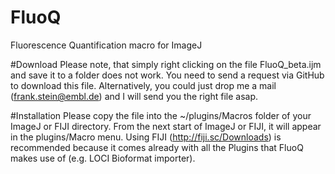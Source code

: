 FluoQ
=====

Fluorescence Quantification macro for ImageJ

#Download
Please note, that simply right clicking on the file FluoQ_beta.ijm and save it to a folder does not work. You need to send a request via GitHub to download this file. 
Alternatively, you could just drop me a mail (frank.stein@embl.de) and I will send you the right file asap.

#Installation
Please copy the file into the ~/plugins/Macros folder of your ImageJ or FIJI directory. From the next start of ImageJ or FIJI, it will appear in the plugins/Macro menu.
Using FIJI (http://fiji.sc/Downloads) is recommended because it comes already with all the Plugins that FluoQ makes use of (e.g. LOCI Bioformat importer).
